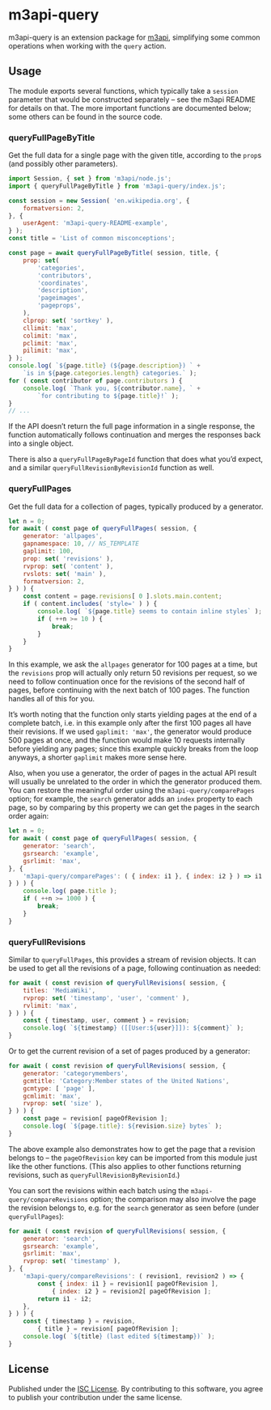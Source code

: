 # m3api-query

m3api-query is an extension package for [m3api][],
simplifying some common operations when working with the `query` action.

## Usage

The module exports several functions,
which typically take a `session` parameter that would be constructed separately –
see the m3api README for details on that.
The more important functions are documented below;
some others can be found in the source code.

### queryFullPageByTitle

Get the full data for a single page with the given title,
according to the `prop`s (and possibly other parameters).

```js
import Session, { set } from 'm3api/node.js';
import { queryFullPageByTitle } from 'm3api-query/index.js';

const session = new Session( 'en.wikipedia.org', {
	formatversion: 2,
}, {
	userAgent: 'm3api-query-README-example',
} );
const title = 'List of common misconceptions';

const page = await queryFullPageByTitle( session, title, {
	prop: set(
		'categories',
		'contributors',
		'coordinates',
		'description',
		'pageimages',
		'pageprops',
	),
	clprop: set( 'sortkey' ),
	cllimit: 'max',
	colimit: 'max',
	pclimit: 'max',
	pilimit: 'max',
} );
console.log( `${page.title} (${page.description}) ` +
	`is in ${page.categories.length} categories.` );
for ( const contributor of page.contributors ) {
	console.log( `Thank you, ${contributor.name}, ` +
		`for contributing to ${page.title}!` );
}
// ...
```

If the API doesn’t return the full page information in a single response,
the function automatically follows continuation
and merges the responses back into a single object.

There is also a `queryFullPageByPageId` function that does what you’d expect,
and a similar `queryFullRevisionByRevisionId` function as well.

### queryFullPages

Get the full data for a collection of pages,
typically produced by a generator.

```js
let n = 0;
for await ( const page of queryFullPages( session, {
	generator: 'allpages',
	gapnamespace: 10, // NS_TEMPLATE
	gaplimit: 100,
	prop: set( 'revisions' ),
	rvprop: set( 'content' ),
	rvslots: set( 'main' ),
	formatversion: 2,
} ) ) {
	const content = page.revisions[ 0 ].slots.main.content;
	if ( content.includes( 'style=' ) ) {
		console.log( `${page.title} seems to contain inline styles` );
		if ( ++n >= 10 ) {
			break;
		}
	}
}
```

In this example, we ask the `allpages` generator for 100 pages at a time,
but the `revisions` prop will actually only return 50 revisions per request,
so we need to follow continuation once for the revisions of the second half of pages,
before continuing with the next batch of 100 pages.
The function handles all of this for you.

It’s worth noting that the function only starts yielding pages at the end of a complete batch,
i.e. in this example only after the first 100 pages all have their revisions.
If we used `gaplimit: 'max'`, the generator would produce 500 pages at once,
and the function would make 10 requests internally before yielding any pages;
since this example quickly breaks from the loop anyways,
a shorter `gaplimit` makes more sense here.

Also, when you use a generator,
the order of pages in the actual API result will usually be unrelated
to the order in which the generator produced them.
You can restore the meaningful order using the `m3api-query/comparePages` option;
for example, the `search` generator adds an `index` property to each page,
so by comparing by this property we can get the pages in the search order again:

```js
let n = 0;
for await ( const page of queryFullPages( session, {
	generator: 'search',
	gsrsearch: 'example',
	gsrlimit: 'max',
}, {
	'm3api-query/comparePages': ( { index: i1 }, { index: i2 } ) => i1 - i2,
} ) ) {
	console.log( page.title );
	if ( ++n >= 1000 ) {
		break;
	}
}
```

### queryFullRevisions

Similar to `queryFullPages`, this provides a stream of revision objects.
It can be used to get all the revisions of a page, following continuation as needed:

```js
for await ( const revision of queryFullRevisions( session, {
	titles: 'MediaWiki',
	rvprop: set( 'timestamp', 'user', 'comment' ),
	rvlimit: 'max',
} ) ) {
	const { timestamp, user, comment } = revision;
	console.log( `${timestamp} ([[User:${user}]]): ${comment}` );
}
```

Or to get the current revision of a set of pages produced by a generator:

```js
for await ( const revision of queryFullRevisions( session, {
	generator: 'categorymembers',
	gcmtitle: 'Category:Member states of the United Nations',
	gcmtype: [ 'page' ],
	gcmlimit: 'max',
	rvprop: set( 'size' ),
} ) ) {
	const page = revision[ pageOfRevision ];
	console.log( `${page.title}: ${revision.size} bytes` );
}
```

The above example also demonstrates how to get the page that a revision belongs to –
the `pageOfRevision` key can be imported from this module just like the other functions.
(This also applies to other functions returning revisions, such as `queryFullRevisionByRevisionId`.)

You can sort the revisions within each batch using the `m3api-query/compareRevisions` option;
the comparison may also involve the page the revision belongs to,
e.g. for the `search` generator as seen before (under `queryFullPages`):

```js
for await ( const revision of queryFullRevisions( session, {
	generator: 'search',
	gsrsearch: 'example',
	gsrlimit: 'max',
	rvprop: set( 'timestamp' ),
}, {
	'm3api-query/compareRevisions': ( revision1, revision2 ) => {
		const { index: i1 } = revision1[ pageOfRevision ],
			{ index: i2 } = revision2[ pageOfRevision ];
		return i1 - i2;
	},
} ) ) {
	const { timestamp } = revision,
		{ title } = revision[ pageOfRevision ];
	console.log( `${title} (last edited ${timestamp})` );
}
```

## License

Published under the [ISC License][].
By contributing to this software,
you agree to publish your contribution under the same license.

[m3api]: https://www.npmjs.com/package/m3api
[ISC License]: https://spdx.org/licenses/ISC.html

